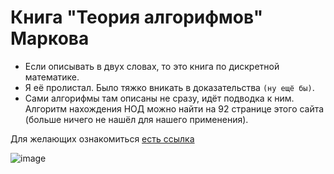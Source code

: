 # Книга "Теория алгорифмов" Маркова

- Если описывать в двух словах, то это книга по дискретной математике.
- Я её пролистал. Было тяжко вникать в доказательства `(ну ещё бы)`.
- Сами алгорифмы там описаны не сразу, идёт подводка к ним. Алгоритм нахождения НОД можно найти на 92 странице этого сайта (больше ничего не нашёл для нашего применения). 

Для желающих ознакомиться [есть ссылка](https://djvu.online/file/xmHCSA5hcF0LF)
  
![image](https://user-images.githubusercontent.com/113284506/210280703-43055640-c2b2-43e0-ac86-fea8c972e1f0.png)
